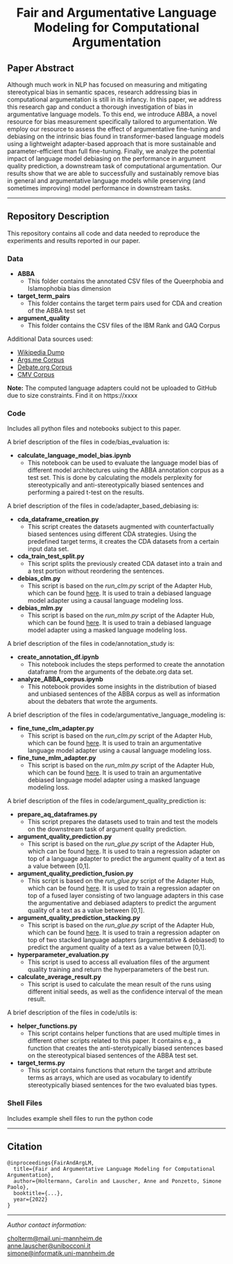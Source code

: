
<h1 align="center">
<span>Fair and Argumentative Language Modeling for Computational Argumentation</span>
</h1>

## Paper Abstract
Although much work in NLP has focused on measuring and mitigating stereotypical bias in semantic spaces, research addressing bias in computational argumentation is still in its infancy. In this paper, we address this research gap and conduct a thorough investigation of bias in argumentative language models. To this end, we introduce ABBA, a novel resource for bias measurement specifically tailored to argumentation. We employ our resource to assess the effect of argumentative fine-tuning and debiasing on the intrinsic bias found in transformer-based language models using a lightweight adapter-based approach that is more sustainable and parameter-efficient than full fine-tuning. Finally, we analyze the potential impact of language model debiasing on the performance in argument quality prediction, a downstream task of computational argumentation. Our results show that we are able to successfully and sustainably remove bias in general and argumentative language models while preserving (and sometimes improving) model performance in downstream tasks.

------------------------
## Repository Description

This repository contains all code and data needed to reproduce the experiments and results reported in our paper.

### Data 

- **ABBA** 
    - This folder contains the annotated CSV files of the Queerphobia and Islamophobia bias dimension
- **target_term_pairs** 
    - This folder contains the target term pairs used for CDA and creation of the ABBA test set
- **argument_quality** 
    - This folder contains the CSV files of the IBM Rank and GAQ Corpus

Additional Data sources used:
- [Wikipedia Dump](https://huggingface.co/datasets/wikipedia)
- [Args.me Corpus](https://zenodo.org/record/4139439#.Yh0cQZPMITU)
- [Debate.org Corpus](https://drive.google.com/drive/folders/1xZw7OUl1nD5CihWubxsqGxyoVhj0a-5k)
- [CMV Corpus](https://zenodo.org/record/3778298#.Yh0ZHpPMIeY)

**Note:** The computed language adapters could not be uploaded to GitHub due to size constraints. Find it on https://xxxx


### Code

Includes all python files and notebooks subject to this paper.

A brief description of the files in code/bias_evaluation is:

- **calculate_language_model_bias.ipynb**
    - This notebook can be used to evaluate the language model bias of different model architectures using the ABBA annotation corpus as a test set. This is done by calculating the models perplexity for stereotypically and anti-stereotypically biased sentences and performing a paired t-test on the results.


A brief description of the files in code/adapter_based_debiasing is:

- **cda_dataframe_creation.py**
    - This script creates the datasets augmented with counterfactually biased sentences using different CDA strategies. Using the predefined target terms, it creates the CDA datasets from a certain input data set.
- **cda_train_test_split.py**
    - This script splits the previously created CDA dataset into a train and a test portion without reordering the sentences.
- **debias_clm.py**
    - This script is based on the *run_clm.py* script of the Adapter Hub, which can be found [here](https://github.com/Adapter-Hub/adapter-transformers/tree/master/examples/language-modeling). It is used to train a debiased language model adapter using a causal language modeling loss.
- **debias_mlm.py**
    - This script is based on the *run_mlm.py* script of the Adapter Hub, which can be found [here](https://github.com/Adapter-Hub/adapter-transformers/tree/master/examples/language-modeling). It is used to train a debiased language model adapter using a masked language modeling loss.


A brief description of the files in code/annotation_study is:

- **create_annotation_df.ipynb**
    - This notebook includes the steps performed to create the annotation dataframe from the arguments of the debate.org data set.
- **analyze_ABBA_corpus.ipynb**
    - This notebook provides some insights in the distribution of biased and unbiased sentences of the ABBA corpus as well as information about the debaters that wrote the arguments.


A brief description of the files in code/argumentative_language_modeling is:

- **fine_tune_clm_adapter.py**
    - This script is based on the *run_clm.py* script of the Adapter Hub, which can be found [here](https://github.com/Adapter-Hub/adapter-transformers/tree/master/examples/language-modeling). It is used to train an argumentative language model adapter using a causal language modeling loss.
- **fine_tune_mlm_adapter.py**
    - This script is based on the *run_mlm.py* script of the Adapter Hub, which can be found [here](https://github.com/Adapter-Hub/adapter-transformers/tree/master/examples/language-modeling). It is used to train an argumentative debiased language model adapter using a masked language modeling loss.


A brief description of the files in code/argument_quality_prediction is:

- **prepare_aq_dataframes.py**
    - This script prepares the datasets used to train and test the models on the downstream task of argument quality prediction.
- **argument_quality_prediction.py**
    - This script is based on the *run_glue.py* script of the Adapter Hub, which can be found [here](https://github.com/Adapter-Hub/adapter-transformers/tree/master/examples/text-classification). It is used to train a regression adapter on top of a language adapter to predict the argument quality of a text as a value between [0,1].
- **argument_quality_prediction_fusion.py**
    - This script is based on the *run_glue.py* script of the Adapter Hub, which can be found [here](https://github.com/Adapter-Hub/adapter-transformers/tree/master/examples/text-classification). It is used to train a regression adapter on top of a fused layer consisting of two language adapters in this case the argumentative and debiased adapters to predict the argument quality of a text as a value between [0,1].
- **argument_quality_prediction_stacking.py**
    - This script is based on the *run_glue.py* script of the Adapter Hub, which can be found [here](https://github.com/Adapter-Hub/adapter-transformers/tree/master/examples/text-classification). It is used to train a regression adapter on top of two stacked language adapters (argumentative & debiased) to predict the argument quality of a text as a value between [0,1].
- **hyperparameter_evaluation.py**
    - This script is used to access all evaluation files of the argument quality training and return the hyperparameters of the best run. 
- **calculate_average_result.py**
    - This script is used to calculate the mean result of the runs using different initial seeds, as well as the confidence interval of the mean result.


A brief description of the files in code/utils is:

- **helper_functions.py**
    - This script contains helper functions that are used multiple times in different other scripts related to this paper. It contains e.g., a function that creates the anti-sterotypically biased sentences based on the stereotypical biased sentences of the ABBA test set. 
- **target_terms.py**
    - This script contains functions that return the target and attribute terms as arrays, which are used as vocabulary to identify stereotypically biased sentences for the two evaluated bias types. 
    
    


### Shell Files

Includes example shell files to run the python code

------------------------
## Citation

```
@inproceedings{FairAndArgLM,
  title={Fair and Argumentative Language Modeling for Computational Argumentation},
  author={Holtermann, Carolin and Lauscher, Anne and Ponzetto, Simone Paolo},
  booktitle={...},
  year={2022}
}
```


---
*Author contact information:*

cholterm@mail.uni-mannheim.de  
anne.lauscher@unibocconi.it  
simone@informatik.uni-mannheim.de
